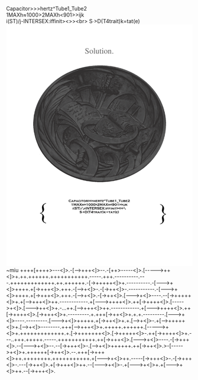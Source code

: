 Capacitor>>>hertz^Tube1_Tube2<br>
1MAXh≈1000>2MAXh<901>>ijk<br>
i(ST)/j-INTERSEX:iffinit><>>\<br>
S∙>D(T4trait)k=tat(e)
<img src="./Ordinance.png"></img>
~miu
++++[++++>---<]>.-[-->+++<]>--.-[++>-----<]>.[----->++<]>+.++.++++++.+++++++++++.-----.+++.----------.---.+++++++++++++.++.++++++.-[->+++++<]>+.----------.-[--->+<]>++++.+[->+++<]>.+++.-[-->+<]>-.-[->++<]>-.-----------.-[--->+<]>++++.+[->+++<]>.+++.-[-->+<]>.-[->++<]>.[--->+<]>----.--[->+++++<]>+.+[-->+++<]>++.------------.+[--->++++<]>.++[->++++<]>.[----->+<]>.[--->++<]>+.-...++.[-->+++<]>++.------------.+[--->++++<]>.++[->++++<]>.[->+++<]>+.---------.+.+++[->++<]>+.+.+.---------.[--->+<]>----.---------.[--->+<]>+++++.+[->++<]>+.+.[-->+<]>-.+[-->+++++<]>+.[-->+<]>--------.+++[-->+++<]>+.+++++.++++++.[----->+<]>+.+++++++++++++.+.[->+++++++<]>.[->+++++<]>-.++[->++++<]>+.---..+++.+++++.-----.+++++++++++.++[->+++<]>.[--->+<]>----.-[->+++<]>.--[--->+<]>--.--[->+++<]>-.[-->+<]>++++++.++[->++<]>.>-[----->+<]>+.++++++[->++<]>.--.+++[->+++<]>++.++++++++.+++++++++++.+[--->+<]>++.-----[->+++<]>-.-[->+++<]>-.---[->++<]>.+[->+++<]>++.--[--->+<]>-.+[--->+<]>+.+[--->+<]>++.--[->+++<]>.

